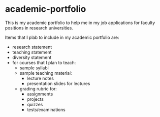 # academic-portfolio
This is my academic portfolio to help me in my job applications for faculty positions in research universities.

Items that I plab to include in my academic portfolio are: 
+ research statement
+ teaching statement
+ diversity statement
+ for courses that I plan to teach:
	- sample syllabi
	- sample teaching material:
		* lecture notes
		* presentation slides for lectures
	- grading rubric for:
		* assignments
		* projects
		* quizzes
		* tests/examinations
